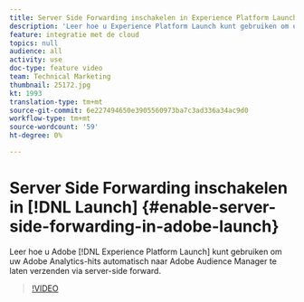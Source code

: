 ```yaml
---
title: Server Side Forwarding inschakelen in Experience Platform Launch
description: 'Leer hoe u Experience Platform Launch kunt gebruiken om uw Adobe Analytics-hits automatisch naar Adobe Audience Manager te laten verzenden via server-side forward. '
feature: integratie met de cloud
topics: null
audience: all
activity: use
doc-type: feature video
team: Technical Marketing
thumbnail: 25172.jpg
kt: 1993
translation-type: tm+mt
source-git-commit: 6e227494650e3905560973ba7c3ad336a34ac9d0
workflow-type: tm+mt
source-wordcount: '59'
ht-degree: 0%

---
```



# Server Side Forwarding inschakelen in [!DNL Launch] {#enable-server-side-forwarding-in-adobe-launch}

Leer hoe u Adobe [!DNL Experience Platform Launch] kunt gebruiken om uw Adobe Analytics-hits automatisch naar Adobe Audience Manager te laten verzenden via server-side forward.

>[!VIDEO](https://video.tv.adobe.com/v/25172?quality=12)
